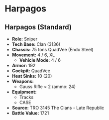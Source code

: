 # Harpagos
## Harpagos (Standard)
- **Role:** Sniper
- **Tech Base:** Clan (3136)
- **Chassis:** 75 tons QuadVee (Endo Steel)
- **Movement:** 4 / 6, XL
  - **Vehicle Mode:** 4 / 6
- **Armor:** 192
- **Cockpit:** QuadVee
- **Heat Sinks:** 10 (20)
- **Weapons:**
  - Gauss Rifle × 2 (ammo: 24)
- **Equipment:**
  - Tracks
  - CASE
- **Source:** TRO 3145 The Clans - Late Republic
- **Battle Value:** 1721

